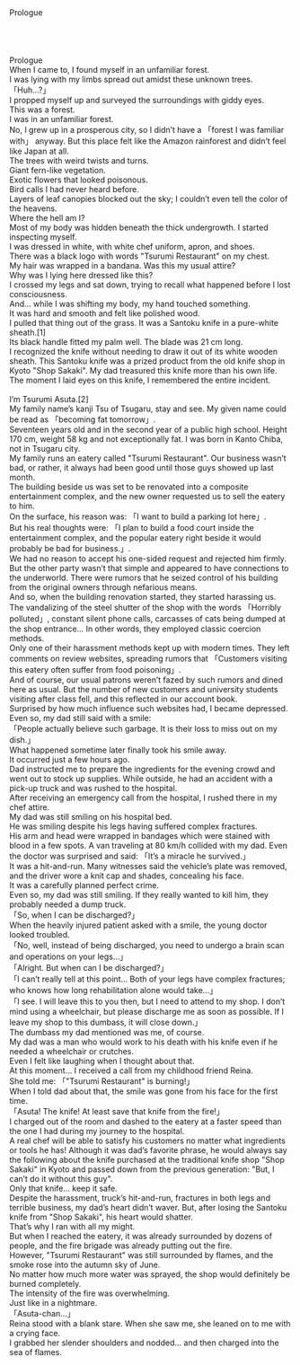 <br/>
<br/>
Prologue<br/>
<br/>
<br/>
<br/>
<br/>
Prologue<br/>
When I came to, I found myself in an unfamiliar forest.<br/>
I was lying with my limbs spread out amidst these unknown trees.<br/>
「Huh…?」<br/>
I propped myself up and surveyed the surroundings with giddy eyes.<br/>
This was a forest.<br/>
I was in an unfamiliar forest.<br/>
No, I grew up in a prosperous city, so I didn’t have a 「forest I was familiar with」 anyway. But this place felt like the Amazon rainforest and didn’t feel like Japan at all.<br/>
The trees with weird twists and turns.<br/>
Giant fern-like vegetation.<br/>
Exotic flowers that looked poisonous.<br/>
Bird calls I had never heard before.<br/>
Layers of leaf canopies blocked out the sky; I couldn’t even tell the color of the heavens.<br/>
Where the hell am I?<br/>
Most of my body was hidden beneath the thick undergrowth. I started inspecting myself.<br/>
I was dressed in white, with white chef uniform, apron, and shoes.<br/>
There was a black logo with words "Tsurumi Restaurant" on my chest.<br/>
My hair was wrapped in a bandana. Was this my usual attire?<br/>
Why was I lying here dressed like this?<br/>
I crossed my legs and sat down, trying to recall what happened before I lost consciousness.<br/>
And… while I was shifting my body, my hand touched something.<br/>
It was hard and smooth and felt like polished wood.<br/>
I pulled that thing out of the grass. It was a Santoku knife in a pure-white sheath.[1]<br/>
Its black handle fitted my palm well. The blade was 21 cm long.<br/>
I recognized the knife without needing to draw it out of its white wooden sheath. This Santoku knife was a prized product from the old knife shop in Kyoto "Shop Sakaki". My dad treasured this knife more than his own life.<br/>
The moment I laid eyes on this knife, I remembered the entire incident.<br/>
<br/>
I’m Tsurumi Asuta.[2]<br/>
My family name’s kanji Tsu of Tsugaru, stay and see. My given name could be read as 「becoming fat tomorrow」.<br/>
Seventeen years old and in the second year of a public high school. Height 170 cm, weight 58 kg and not exceptionally fat. I was born in Kanto Chiba, not in Tsugaru city.<br/>
My family runs an eatery called "Tsurumi Restaurant". Our business wasn’t bad, or rather, it always had been good until those guys showed up last month.<br/>
The building beside us was set to be renovated into a composite entertainment complex, and the new owner requested us to sell the eatery to him.<br/>
On the surface, his reason was: 「I want to build a parking lot here」.<br/>
But his real thoughts were: 「I plan to build a food court inside the entertainment complex, and the popular eatery right beside it would probably be bad for business.」.<br/>
We had no reason to accept his one-sided request and rejected him firmly. But the other party wasn’t that simple and appeared to have connections to the underworld. There were rumors that he seized control of his building from the original owners through nefarious means.<br/>
And so, when the building renovation started, they started harassing us.<br/>
The vandalizing of the steel shutter of the shop with the words 「Horribly polluted」, constant silent phone calls, carcasses of cats being dumped at the shop entrance… In other words, they employed classic coercion methods.<br/>
Only one of their harassment methods kept up with modern times. They left comments on review websites, spreading rumors that 「Customers visiting this eatery often suffer from food poisoning」.<br/>
And of course, our usual patrons weren’t fazed by such rumors and dined here as usual. But the number of new customers and university students visiting after class fell, and this reflected in our account book.<br/>
Surprised by how much influence such websites had, I became depressed.<br/>
Even so, my dad still said with a smile:<br/>
「People actually believe such garbage. It is their loss to miss out on my dish.」<br/>
What happened sometime later finally took his smile away.<br/>
It occurred just a few hours ago.<br/>
Dad instructed me to prepare the ingredients for the evening crowd and went out to stock up supplies. While outside, he had an accident with a pick-up truck and was rushed to the hospital.<br/>
After receiving an emergency call from the hospital, I rushed there in my chef attire.<br/>
My dad was still smiling on his hospital bed.<br/>
He was smiling despite his legs having suffered complex fractures.<br/>
His arm and head were wrapped in bandages which were stained with blood in a few spots. A van traveling at 80 km/h collided with my dad. Even the doctor was surprised and said: 「It’s a miracle he survived.」<br/>
It was a hit-and-run. Many witnesses said the vehicle’s plate was removed, and the driver wore a knit cap and shades, concealing his face.<br/>
It was a carefully planned perfect crime.<br/>
Even so, my dad was still smiling. If they really wanted to kill him, they probably needed a dump truck.<br/>
「So, when I can be discharged?」<br/>
When the heavily injured patient asked with a smile, the young doctor looked troubled.<br/>
「No, well, instead of being discharged, you need to undergo a brain scan and operations on your legs…」<br/>
「Alright. But when can I be discharged?」<br/>
「I can’t really tell at this point… Both of your legs have complex fractures; who knows how long rehabilitation alone would take…」<br/>
「I see. I will leave this to you then, but I need to attend to my shop. I don’t mind using a wheelchair, but please discharge me as soon as possible. If I leave my shop to this dumbass, it will close down.」<br/>
The dumbass my dad mentioned was me, of course.<br/>
My dad was a man who would work to his death with his knife even if he needed a wheelchair or crutches.<br/>
Even I felt like laughing when I thought about that.<br/>
At this moment… I received a call from my childhood friend Reina.<br/>
She told me: 「"Tsurumi Restaurant" is burning!」<br/>
When I told dad about that, the smile was gone from his face for the first time.<br/>
「Asuta! The knife! At least save that knife from the fire!」<br/>
I charged out of the room and dashed to the eatery at a faster speed than the one I had during my journey to the hospital.<br/>
A real chef will be able to satisfy his customers no matter what ingredients or tools he has! Although it was dad’s favorite phrase, he would always say the following about the knife purchased at the traditional knife shop "Shop Sakaki" in Kyoto and passed down from the previous generation: "But, I can’t do it without this guy".<br/>
Only that knife… keep it safe.<br/>
Despite the harassment, truck’s hit-and-run, fractures in both legs and terrible business, my dad’s heart didn’t waver. But, after losing the Santoku knife from "Shop Sakaki", his heart would shatter.<br/>
That’s why I ran with all my might.<br/>
But when I reached the eatery, it was already surrounded by dozens of people, and the fire brigade was already putting out the fire.<br/>
However, "Tsurumi Restaurant" was still surrounded by flames, and the smoke rose into the autumn sky of June.<br/>
No matter how much more water was sprayed, the shop would definitely be burned completely.<br/>
The intensity of the fire was overwhelming.<br/>
Just like in a nightmare.<br/>
「Asuta-chan…」<br/>
Reina stood with a blank stare. When she saw me, she leaned on to me with a crying face.<br/>
I grabbed her slender shoulders and nodded… and then charged into the sea of flames.<br/>
<br/>
<br/>
